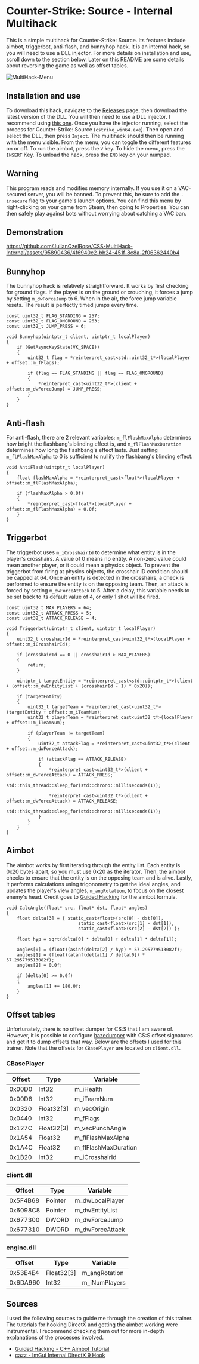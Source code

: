 # Counter-Strike: Source - Internal Multihack
This is a simple multihack for Counter-Strike: Source. Its features include
aimbot, triggerbot, anti-flash, and bunnyhop hack. It is an internal hack,
so you will need to use a DLL injector. For more details on installation and use,
scroll down to the section below. Later on this README are some
details about reversing the game as well as offset tables.

![MultiHack-Menu](https://github.com/JulianOzelRose/CSS-MultiHack-Internal/assets/95890436/4e31f08a-dab9-4977-b2ff-b7e8396da1eb)


## Installation and use
To download this hack, navigate to the [Releases](https://github.com/JulianOzelRose/CSS-MultiHack-Internal/releases)
page, then download the latest version of the DLL. You will then need to use a DLL injector.
I recommend using [this one](https://guidedhacking.com/resources/guided-hacking-dll-injector.4/).
Once you have the injector running, select the process for Counter-Strike: Source (`cstrike_win64.exe`). Then open and select the DLL,
then press `Inject`. The multihack should then be running with the menu visible. From the menu, you can toggle the different
features on or off. To run the aimbot, press the `V` key. To hide the menu, press the `INSERT` Key.
To unload the hack, press the `END` key on your numpad.

## Warning
This program reads and modifies memory internally. If you use it on a VAC-secured server,
you will be banned. To prevent this, be sure to add the `-insecure` flag to your
game's launch options. You can find this menu by right-clicking on your game from Steam,
then going to Properties. You can then safely play against bots without worrying
about catching a VAC ban.

## Demonstration
https://github.com/JulianOzelRose/CSS-MultiHack-Internal/assets/95890436/4f6940c2-bb24-451f-8c8a-2f06362440b4


## Bunnyhop
The bunnyhop hack is relatively straightforward. It works by first checking for ground flags. If the player
is on the ground or crouching, it forces a jump by setting `m_dwForceJump` to 6. When in the air,
the force jump variable resets. The result is perfectly timed jumps every time.

```
const uint32_t FLAG_STANDING = 257;
const uint32_t FLAG_ONGROUND = 263;
const uint32_t JUMP_PRESS = 6;

void Bunnyhop(uintptr_t client, uintptr_t localPlayer)
{
	if (GetAsyncKeyState(VK_SPACE))
	{
		uint32_t flag = *reinterpret_cast<std::uint32_t*>(localPlayer + offset::m_fFlags);

		if (flag == FLAG_STANDING || flag == FLAG_ONGROUND)
		{
			*reinterpret_cast<uint32_t*>(client + offset::m_dwForceJump) = JUMP_PRESS;
		}
	}
}
```

## Anti-flash
For anti-flash, there are 2 relevant variables; `m_flFlashMaxAlpha`
determines how bright the flashbang's blinding effect is, and `m_flFlashMaxDuration` determines
how long the flashbang's effect lasts. Just setting `m_flFlashMaxAlpha` to 0 is sufficient to nullify the flashbang's blinding effect.
```
void AntiFlash(uintptr_t localPlayer)
{
	float flashMaxAlpha = *reinterpret_cast<float*>(localPlayer + offset::m_flFlashMaxAlpha);

	if (flashMaxAlpha > 0.0f)
	{
		*reinterpret_cast<float*>(localPlayer + offset::m_flFlashMaxAlpha) = 0.0f;
	}
}
```

## Triggerbot
The triggerbot uses `m_iCrosshairId` to determine what entity is in the player's
crosshairs. A value of 0 means no entity. A non-zero value could mean another player,
or it could mean a physics object. To prevent the triggerbot from firing at physics objects, the
crosshair ID condition should be capped at 64. Once an entity is detected in the crosshairs,
a check is performed to ensure the entity is on the opposing team. Then, an attack is forced
by setting `m_dwForceAttack` to 5. After a delay, this variable needs to be set back to
its default value of 4, or only 1 shot will be fired.
```
const uint32_t MAX_PLAYERS = 64;
const uint32_t ATTACK_PRESS = 5;
const uint32_t ATTACK_RELEASE = 4;

void Triggerbot(uintptr_t client, uintptr_t localPlayer)
{
	uint32_t crosshairId = *reinterpret_cast<uint32_t*>(localPlayer + offset::m_iCrosshairId);

	if (crosshairId == 0 || crosshairId > MAX_PLAYERS)
	{
		return;
	}

	uintptr_t targetEntity = *reinterpret_cast<std::uintptr_t*>(client + (offset::m_dwEntityList + (crosshairId - 1) * 0x20));

	if (targetEntity)
	{
		uint32_t targetTeam = *reinterpret_cast<uint32_t*>(targetEntity + offset::m_iTeamNum);
		uint32_t playerTeam = *reinterpret_cast<uint32_t*>(localPlayer + offset::m_iTeamNum);

		if (playerTeam != targetTeam)
		{
			uint32_t attackFlag = *reinterpret_cast<uint32_t*>(client + offset::m_dwForceAttack);

			if (attackFlag == ATTACK_RELEASE)
			{
				*reinterpret_cast<uint32_t*>(client + offset::m_dwForceAttack) = ATTACK_PRESS;
				std::this_thread::sleep_for(std::chrono::milliseconds(1));

				*reinterpret_cast<uint32_t*>(client + offset::m_dwForceAttack) = ATTACK_RELEASE;
				std::this_thread::sleep_for(std::chrono::milliseconds(1));
			}
		}
	}
}
```

## Aimbot
The aimbot works by first iterating through the entity list. Each entity is 0x20 bytes apart,
so you must use 0x20 as the iterator. Then, the aimbot checks to ensure that the entity
is on the opposing team and is alive. Lastly, it performs calculations using trigonometry
to get the ideal angles, and updates the player's view angles, `m_angRotation`, to focus on the
closest enemy's head. Credit goes to [Guided Hacking](https://guidedhacking.com/) for the aimbot formula.
```
void CalcAngle(float* src, float* dst, float* angles)
{
	float delta[3] = { static_cast<float>(src[0] - dst[0]),
                           static_cast<float>(src[1] - dst[1]),
                           static_cast<float>(src[2] - dst[2]) };

	float hyp = sqrt(delta[0] * delta[0] + delta[1] * delta[1]);

	angles[0] = (float)(asinf(delta[2] / hyp) * 57.295779513082f);
	angles[1] = (float)(atanf(delta[1] / delta[0]) * 57.295779513082f);
	angles[2] = 0.0f;

	if (delta[0] >= 0.0f)
	{
		angles[1] += 180.0f;
	}
}
```

## Offset tables
Unfortunately, there is no offset dumper for CS:S that I am aware of. However, it
is possible to configure [hazedumper](https://github.com/frk1/hazedumper) with CS:S
offset signatures and get it to dump offsets that way. Below are the offsets I used
for this trainer. Note that the offsets for `CBasePlayer` are located on `client.dll`.

###               CBasePlayer                            ###
| Offset          | Type            | Variable             |
| --------------- | --------------- | -------------------- |
| 0x00D0          | Int32           | m_iHealth            |
| 0x00D8          | Int32           | m_iTeamNum           |
| 0x0320          | Float32[3]      | m_vecOrigin          |
| 0x0440          | Int32           | m_fFlags             |
| 0x127C          | Float32[3]      | m_vecPunchAngle      |
| 0x1A54          | Float32         | m_flFlashMaxAlpha    |
| 0x1A4C          | Float32         | m_flFlashMaxDuration |
| 0x1B20	      | Int32	        | m_iCrosshairId	   |

###                client.dll                            ###
| Offset          | Type            | Variable             |
| --------------- | --------------- | -------------------- |
| 0x5F4B68        | Pointer         | m_dwLocalPlayer      |
| 0x6098C8        | Pointer         | m_dwEntityList       |
| 0x677300        | DWORD           | m_dwForceJump        |
| 0x677310        | DWORD           | m_dwForceAttack      |

###               engine.dll                             ###
| Offset          | Type            | Variable             |
| --------------- | --------------- | -------------------- |
| 0x53E4E4        | Float32[3]      | m_angRotation        |
| 0x6DA960        | Int32           | m_iNumPlayers        |

## Sources
I used the following sources to guide me through the creation of this trainer. The
tutorials for hooking DirectX and getting the aimbot working were instrumental. I recommend
checking them out for more in-depth explanations of the processes involved.
- [Guided Hacking - C++ Aimbot Tutorial](https://www.youtube.com/playlist?list=PLt9cUwGw6CYFgcPd7040cBPCq24maby8_)
- [cazz - ImGui Internal DirectX 9 Hook](https://www.youtube.com/watch?v=vF5fzIDUJVw)
